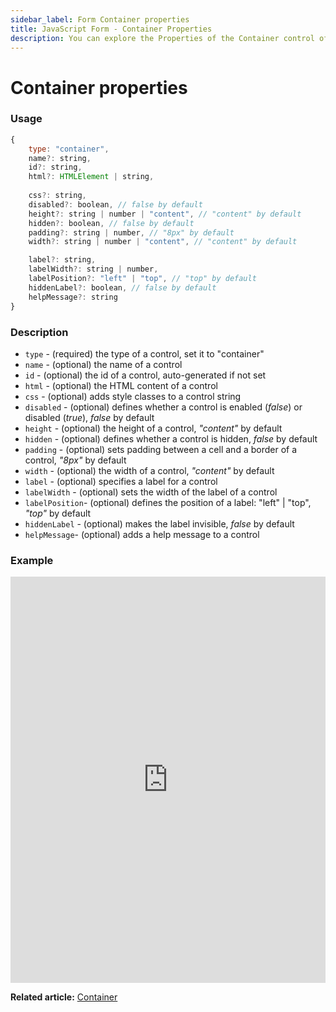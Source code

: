 ```yaml
---
sidebar_label: Form Container properties
title: JavaScript Form - Container Properties 
description: You can explore the Properties of the Container control of Form in the documentation of the DHTMLX JavaScript UI library. Browse developer guides and API reference, try out code examples and live demos, and download a free 30-day evaluation version of DHTMLX Suite.
---
```


# Container properties

### Usage

~~~js
{
	type: "container",
    name?: string,
    id?: string,
    html?: HTMLElement | string,
    
    css?: string,
    disabled?: boolean, // false by default
    height?: string | number | "content", // "content" by default
    hidden?: boolean, // false by default
    padding?: string | number, // "8px" by default
    width?: string | number | "content", // "content" by default

    label?: string,
    labelWidth?: string | number,
    labelPosition?: "left" | "top", // "top" by default
    hiddenLabel?: boolean, // false by default
    helpMessage?: string
}
~~~

### Description

- `type` - (required) the type of a control, set it to "container"
- `name` - (optional) the name of a control
- `id` - (optional) the id of a control, auto-generated if not set
- `html` - (optional) the HTML content of a control
- `css` - (optional) adds style classes to a control string
- `disabled` - (optional) defines whether a control is enabled (*false*) or disabled (*true*), *false* by default
- `height` - (optional) the height of a control, *"content"* by default
- `hidden` - (optional) defines whether a control is hidden, *false* by default
- `padding` - (optional) sets padding between a cell and a border of a control, *"8px"* by default
- `width` - (optional) the width of a control, *"content"* by default
- `label` - (optional) specifies a label for a control
- `labelWidth` - (optional) sets the width of the label of a control
- `labelPosition`- (optional) defines the position of a label: "left" | "top", *"top"* by default
- `hiddenLabel` - (optional) makes the label invisible, <i>false</i> by default
- `helpMessage`- (optional) adds a help message to a control


### Example

<iframe src="https://snippet.dhtmlx.com/bm1l4od5?mode=js" frameborder="0" class="snippet_iframe" width="100%" height="650"></iframe>

**Related article:** [Container](form/container.md)
